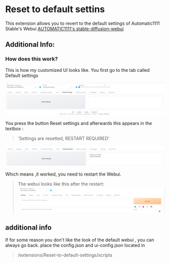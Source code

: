 # Reset to default settins
This extension allows you to revert to the default settings of
Automatic1111 Stable's Webui [AUTOMATIC1111's stable-diffusion-webui](https://github.com/AUTOMATIC1111/stable-diffusion-webui)

## Additional Info:


### How does this work?
This is how my customized UI looks like.
You first go to the tab called Default settings

![example_image](show.png)

You press the button Reset settings and afterwards
this appears in the textbox :
> 'Settings are resetted, RESTART REQUIRED'

![example_image](show2.png)

Which means ,it worked, you need to restart the Webui.

>The webui looks like this after the restart:
> ![example](show3.png)


## additional info
If for some reason you don't like the look
of the default webui , you can always go back.
place the config.json and ui-config.json located in
> /extensions/Reset-to-default-settings/scripts




